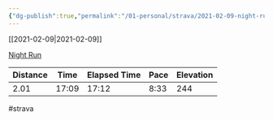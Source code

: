 ```yaml
---
{"dg-publish":true,"permalink":"/01-personal/strava/2021-02-09-night-run/"}
---
```



[[2021-02-09\|2021-02-09]]

[Night Run](https://www.strava.com/activities/4767429590)

| Distance | Time  | Elapsed Time | Pace | Elevation |
| -------- | ----- | ------------ | ---- | --------- |
| 2.01     | 17:09 | 17:12        | 8:33 | 244       |




#strava
